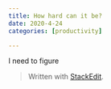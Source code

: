 ```yaml
---
title: How hard can it be?
date: 2020-4-24
categories: [productivity]

---
```


I need to figure 

> Written with [StackEdit](https://stackedit.io/).
<!--stackedit_data:
eyJoaXN0b3J5IjpbLTE1MTcyNzk3MzIsLTQwODc4OTE2Nl19
-->